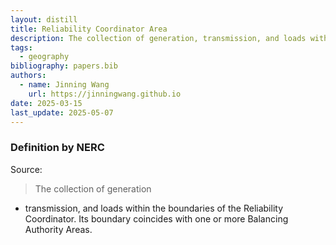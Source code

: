 ```yaml
---
layout: distill
title: Reliability Coordinator Area
description: The collection of generation, transmission, and loads within the boundaries of the Reliability Coordinator.
tags:
  - geography
bibliography: papers.bib
authors:
  - name: Jinning Wang
    url: https://jinningwang.github.io
date: 2025-03-15
last_update: 2025-05-07
---
```


### Definition by NERC

Source: <d-cite key="nerc2024glossary"></d-cite>

> The collection of generation

- transmission, and loads within the boundaries of the Reliability Coordinator. Its boundary coincides with one or more Balancing Authority Areas.
